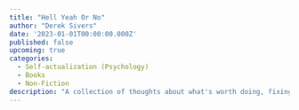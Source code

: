 ```yaml
---
title: "Hell Yeah Or No"
author: "Derek Sivers"
date: '2023-01-01T00:00:00.000Z'
published: false
upcoming: true
categories:
  - Self-actualization (Psychology)
  - Books
  - Non-Fiction
description: "A collection of thoughts about what's worth doing, fixing faulty thinking, and making things happen."
---
```

